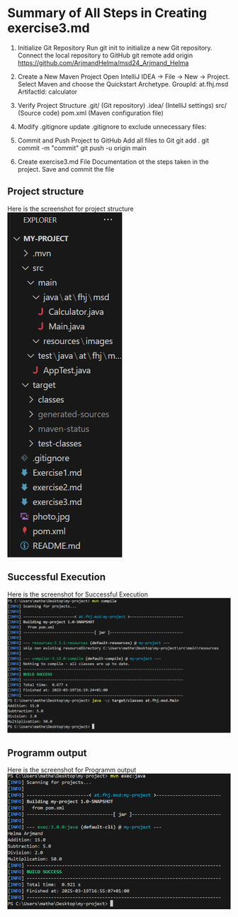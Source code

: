 # Summary of All Steps in Creating exercise3.md
1. Initialize Git Repository
Run git init to initialize a new Git repository.
Connect the local repository to GitHub 
git remote add origin https://github.com/ArjmandHelma/msd24_Arjmand_Helma

2. Create a New Maven Project
Open IntelliJ IDEA → File → New → Project.
Select Maven and choose the Quickstart Archetype.
GroupId: at.fhj.msd
ArtifactId: calculator

3. Verify Project Structure
.git/ (Git repository)
.idea/ (IntelliJ settings)
src/ (Source code)
pom.xml (Maven configuration file)

4. Modify .gitignore
update .gitignore to exclude unnecessary files:

5. Commit and Push Project to GitHub
Add all files to Git
git add .
git commit -m "commit"
git push -u origin main

6. Create exercise3.md File
Documentation ot the steps taken in the project.
Save and commit the file

## Project structure
Here is the screenshot for project structure 
![Projectstructure](resources/images/ex3_1.png)
## Successful Execution
Here is the screenshot for Successful Execution
![Successful Execution](resources/images/ex3_2.png)
## Programm output
Here is the screenshot for Programm output
![Program Output](resources/images/ex3_3.png)

